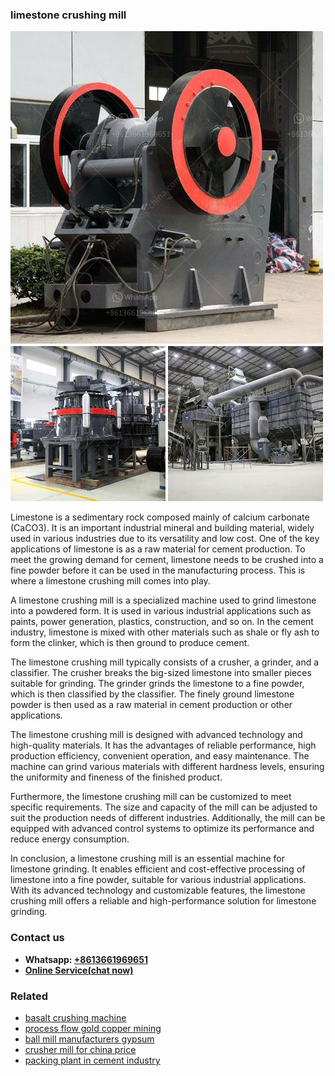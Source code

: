 <h3>limestone crushing mill</h3><img src='1706766874.jpg' alt=''><p>Limestone is a sedimentary rock composed mainly of calcium carbonate (CaCO3). It is an important industrial mineral and building material, widely used in various industries due to its versatility and low cost. One of the key applications of limestone is as a raw material for cement production. To meet the growing demand for cement, limestone needs to be crushed into a fine powder before it can be used in the manufacturing process. This is where a limestone crushing mill comes into play.</p><p>A limestone crushing mill is a specialized machine used to grind limestone into a powdered form. It is used in various industrial applications such as paints, power generation, plastics, construction, and so on. In the cement industry, limestone is mixed with other materials such as shale or fly ash to form the clinker, which is then ground to produce cement.</p><p>The limestone crushing mill typically consists of a crusher, a grinder, and a classifier. The crusher breaks the big-sized limestone into smaller pieces suitable for grinding. The grinder grinds the limestone to a fine powder, which is then classified by the classifier. The finely ground limestone powder is then used as a raw material in cement production or other applications.</p><p>The limestone crushing mill is designed with advanced technology and high-quality materials. It has the advantages of reliable performance, high production efficiency, convenient operation, and easy maintenance. The machine can grind various materials with different hardness levels, ensuring the uniformity and fineness of the finished product.</p><p>Furthermore, the limestone crushing mill can be customized to meet specific requirements. The size and capacity of the mill can be adjusted to suit the production needs of different industries. Additionally, the mill can be equipped with advanced control systems to optimize its performance and reduce energy consumption.</p><p>In conclusion, a limestone crushing mill is an essential machine for limestone grinding. It enables efficient and cost-effective processing of limestone into a fine powder, suitable for various industrial applications. With its advanced technology and customizable features, the limestone crushing mill offers a reliable and high-performance solution for limestone grinding.</p><h3>Contact us</h3><ul><li><strong>Whatsapp:&nbsp;<a href="https://wa.me/8613661969651">+8613661969651</a></strong></li><li><a href="https://swt.shibang-china.com/?git&amp;zhl&amp;limestone crushing mill"><strong>Online Service(chat now)</strong></a></li></ul><h3>Related</h3><ul><li><a href='basalt crushing machine.md'>basalt crushing machine</a></li><li><a href='process flow gold copper mining.md'>process flow gold copper mining</a></li><li><a href='ball mill manufacturers gypsum.md'>ball mill manufacturers gypsum</a></li><li><a href='crusher mill for china price.md'>crusher mill for china price</a></li><li><a href='packing plant in cement industry.md'>packing plant in cement industry</a></li></ul>
